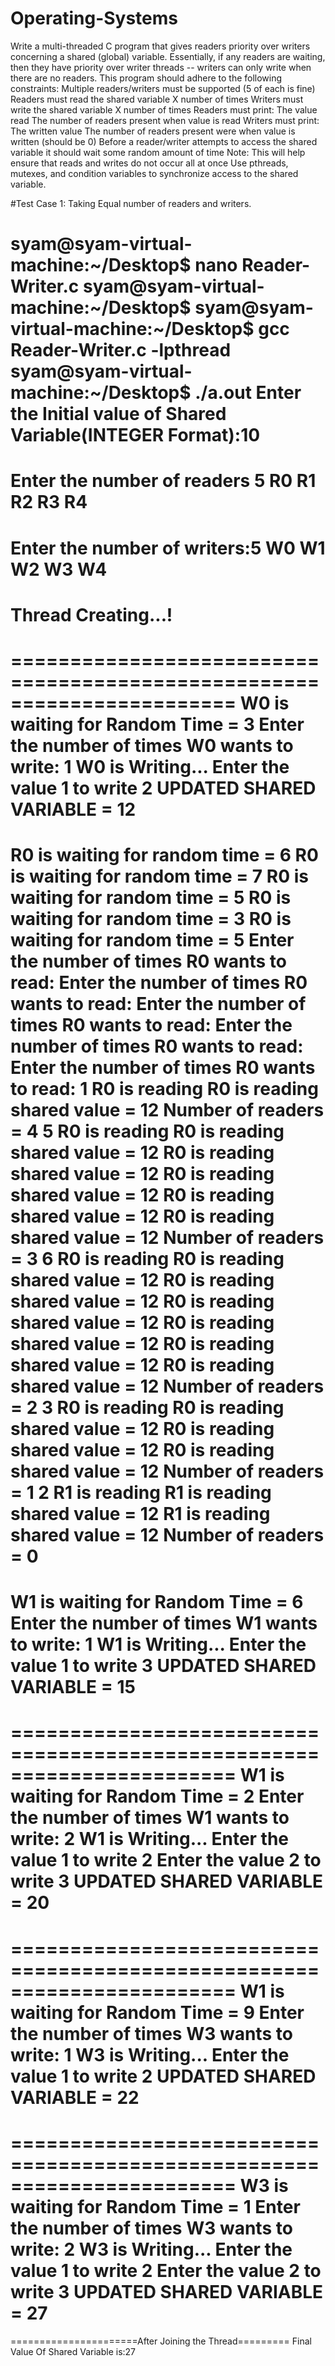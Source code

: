 # Operating-Systems
 Write a multi-threaded C program that gives readers priority over writers concerning a shared (global) variable. Essentially, if any readers are waiting, then they have priority over writer threads -- writers can only write when there are no readers. This program should adhere to the following constraints: 
    Multiple readers/writers must be supported (5 of each is fine) 
    Readers must read the shared variable X number of times 
    Writers must write the shared variable X number of times 
    Readers must print: 
        The value read 
        The number of readers present when value is read 
    Writers must print: 
        The written value 
        The number of readers present were when value is written (should be 0) 
    Before a reader/writer attempts to access the shared variable it should wait some random amount of time 
        Note: This will help ensure that reads and writes do not occur all at once 
    Use pthreads, mutexes, and condition variables to synchronize access to the shared variable.

#Test Case 1:  Taking Equal number of readers and writers.
    
syam@syam-virtual-machine:~/Desktop$ nano Reader-Writer.c
syam@syam-virtual-machine:~/Desktop$ 
syam@syam-virtual-machine:~/Desktop$ gcc Reader-Writer.c -lpthread
syam@syam-virtual-machine:~/Desktop$ ./a.out
Enter the Initial  value of Shared Variable(INTEGER Format):10
========================================================================
Enter the number of readers
5
R0
R1
R2
R3
R4
=========================================================================
Enter the number of  writers:5
W0
W1
W2
W3
W4
=========================================================================
Thread Creating...!
=========================================================================
=======================================================================
W0 is waiting for Random Time = 3
Enter the number of times W0 wants to write:
1
W0 is Writing...
Enter the value 1 to write
2
UPDATED SHARED VARIABLE  = 12
========================================================================
R0 is waiting for random time = 6
R0 is waiting for random time = 7
R0 is waiting for random time = 5
R0 is waiting for random time = 3
R0 is waiting for random time = 5
Enter the number of times R0 wants to read:
Enter the number of times R0 wants to read:
Enter the number of times R0 wants to read:
Enter the number of times R0 wants to read:
Enter the number of times R0 wants to read:
1
R0 is reading
R0 is reading shared value = 12
Number of readers = 4
5
R0 is reading
R0 is reading shared value = 12
R0 is reading shared value = 12
R0 is reading shared value = 12
R0 is reading shared value = 12
R0 is reading shared value = 12
Number of readers = 3
6
R0 is reading
R0 is reading shared value = 12
R0 is reading shared value = 12
R0 is reading shared value = 12
R0 is reading shared value = 12
R0 is reading shared value = 12
R0 is reading shared value = 12
Number of readers = 2
3
R0 is reading
R0 is reading shared value = 12
R0 is reading shared value = 12
R0 is reading shared value = 12
Number of readers = 1
2
R1 is reading
R1 is reading shared value = 12
R1 is reading shared value = 12
Number of readers = 0
=======================================================================
W1 is waiting for Random Time = 6
Enter the number of times W1 wants to write:
1
W1 is Writing...
Enter the value 1 to write
3
UPDATED SHARED VARIABLE  = 15
========================================================================
=======================================================================
W1 is waiting for Random Time = 2
Enter the number of times W1 wants to write:
2
W1 is Writing...
Enter the value 1 to write
2
Enter the value 2 to write
3
UPDATED SHARED VARIABLE  = 20
========================================================================
=======================================================================
W1 is waiting for Random Time = 9
Enter the number of times W3 wants to write:
1
W3 is Writing...
Enter the value 1 to write
2
UPDATED SHARED VARIABLE  = 22
========================================================================
=======================================================================
W3 is waiting for Random Time = 1
Enter the number of times W3 wants to write:
2
W3 is Writing...
Enter the value 1 to write
2
Enter the value 2 to write
3
UPDATED SHARED VARIABLE  = 27
========================================================================
======================After Joining the Thread=========
Final Value Of Shared Variable is:27

